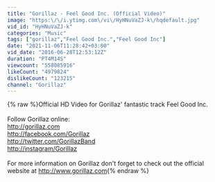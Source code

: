 ```yaml
---
title: "Gorillaz - Feel Good Inc. (Official Video)"
image: "https:\/\/i.ytimg.com\/vi\/HyHNuVaZJ-k\/hqdefault.jpg"
vid_id: "HyHNuVaZJ-k"
categories: "Music"
tags: ["gorillaz","Feel Good Inc.","Feel Good Inc"]
date: "2021-11-06T11:28:42+03:00"
vid_date: "2016-06-28T12:53:12Z"
duration: "PT4M14S"
viewcount: "558085916"
likeCount: "4979824"
dislikeCount: "123215"
channel: "Gorillaz"
---
```

{% raw %}Official HD Video for Gorillaz' fantastic track Feel Good Inc.<br /><br />Follow Gorillaz online:<br /><a rel="nofollow" target="blank" href="http://gorillaz.com">http://gorillaz.com</a><br /><a rel="nofollow" target="blank" href="http://facebook.com/Gorillaz">http://facebook.com/Gorillaz</a><br /><a rel="nofollow" target="blank" href="http://twitter.com/GorillazBand">http://twitter.com/GorillazBand</a><br /><a rel="nofollow" target="blank" href="http://instagram/Gorillaz">http://instagram/Gorillaz</a><br /><br />For more information on Gorillaz don't forget to check out the official website at <a rel="nofollow" target="blank" href="http://www.gorillaz.com">http://www.gorillaz.com</a>{% endraw %}
